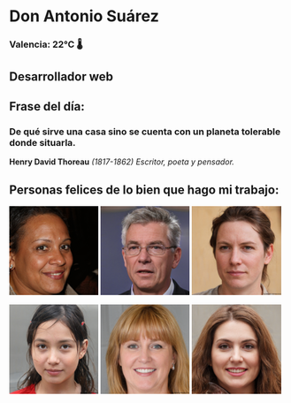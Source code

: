 # Don Antonio Suárez
### Valencia:  22°C 🌡️
## Desarrollador web
## Frase del día:
<!-- START QUOTE -->
### De qué sirve una casa sino se cuenta con un planeta tolerable donde situarla.
**Henry David Thoreau** *(1817-1862) Escritor, poeta y pensador.*
<!-- END QUOTE -->






## Personas felices de lo bien que hago mi trabajo:

<p float="left">
  <img src="src/image_0.png" width="32%" />
  <img src="src/image_1.png" width="32%" /> 
  <img src="src/image_2.png" width="32%" />
</p>
<p float="left">
  <img src="src/image_3.png" width="32%" />
  <img src="src/image_4.png" width="32%" /> 
  <img src="src/image_5.png" width="32%" />
</p>